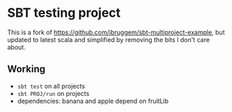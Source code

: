 SBT testing project
===================

This is a fork of https://github.com/jbruggem/sbt-multiproject-example, but updated to latest scala and simplified
by removing the bits I don't care about.

Working
-------
- `sbt test` on all projects
- `sbt PROJ/run` on projects
- dependencies: banana and apple depend on fruitLib

